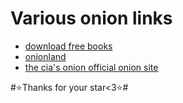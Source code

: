 # Various onion links
- [download free books](http://kx5thpx2olielkihfyo4jgjqfb7zx7wxr3sd4xzt26ochei4m6f7tayd.onion)
- [onionland](http://3bbad7fauom4d6sgppalyqddsqbf5u5p56b5k5uk2zxsy3d6ey2jobad.onion)
- [the cia's onion official onion site](http://ciadotgov4sjwlzihbbgxnqg3xiyrg7so2r2o3lt5wz5ypk4sxyjstad.onion)

#⭐Thanks for your star<3⭐#
